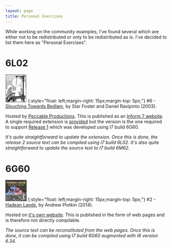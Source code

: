 ```yaml
---
layout: page
title: Personal Exercises
---
```


While working on the community examples, I've found several which are either not to be redistributed or only to be redistributed as is. I've decided to list them here as "Personal Exercises".

# 6L02

[![Slouching Towards Bedlam](assets/images/slouching.png)](https://ifdb.org/viewgame?id=032krqe6bjn5au78)
{:style="float: left;margin-right: 15px;margin-top: 5px;"}
#6 - [Slouching Towards Bedlam](http://www.peccable.com/if/slouching-10/), by Star Foster and Daniel Ravipinto (2003).

Hosted by [Peccable Productions](http://www.peccable.com/).
This is published as an [Inform 7 website](http://www.peccable.com/if/slouching-10/src/). A single required extension is [provided](http://www.peccable.com/if/slouching-10/Titled%20Menus.i7x) but the version is the one required to support [Release 1](http://www.peccable.com/if/slouching-10/src-release-1/) which was developed using I7 build 6G60.

_It's quite straightforward to update the extension. Once this is done, the release 2 source text can be compiled using I7 build 6L02. It's also quite straightforward to update the source text to I7 build 6M62._

# 6G60

[![Hadean Lands](assets/images/hadean-lands.jpg)](https://ifdb.org/viewgame?id=u58d0mlbfwcorfi)
{:style="float: left;margin-right: 15px;margin-top: 5px;"}
#2 - [Hadean Lands](https://hadeanlands.com/src/), by Andrew Plotkin (2014).

Hosted on [it's own website](https://hadeanlands.com/).
This is published in the form of web pages and is therefore not directly compilable.

_The source text can be reconstituted from the web pages. Once this is done, it can be compiled using I7 build 6G60 augmented with I6 version 6.34._
